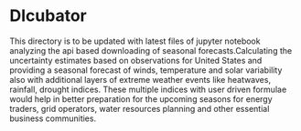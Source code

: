 # DIcubator
This directory is to be updated with latest files of jupyter notebook analyzing the api based downloading of seasonal forecasts.Calculating the uncertainty estimates based on observations for United States and providing a seasonal forecast of winds, temperature and solar variability also with additional layers of extreme weather events like heatwaves, rainfall, drought indices. These multiple indices with user driven formulae would help in better preparation for the upcoming seasons for energy traders, grid operators, water resources planning and other essential business communities. 

